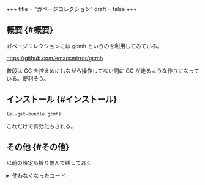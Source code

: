 +++
title = "ガベージコレクション"
draft = false
+++

## 概要 {#概要}

ガベージコレクションには gcmh というのを利用してみている。

<https://github.com/emacsmirror/gcmh>

普段は GC を控えめにしながら操作してない間に GC が走るような作りになっている。便利そう。


## インストール {#インストール}

```emacs-lisp
(el-get-bundle gcmh)
```

これだけで有効化もされる。


## その他 {#その他}

以前の設定も折り畳んで残しておく

<details>
<summary>
使わなくなったコード
</summary>
<p class="details">

gcmh を入れる前に設定していたコード。
gcmh を入れたらこれよりもいい感じに対応してくれそうなので入れ替えた。

```emacs-lisp
;; https://gist.github.com/garaemon/8851900ef27d8cb28200ac8d92ebacdf
;; Increase threshold to fire garbage collection
(setq gc-cons-threshold 1073741824)
(setq garbage-collection-messages t)

;; Run GC every 60 seconds if emacs is idle.
(run-with-idle-timer 60.0 t #'garbage-collect)
```
</p>
</details>
